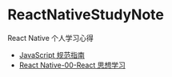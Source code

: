 # ReactNativeStudyNote
React Native 个人学习心得
* [JavaScript 规范指南](https://github.com/xiewinson/javascript/blob/master/README.md)
* [React Native-00-React 思想学习](https://github.com/xiewinson/ReactNativeStudyNote/blob/master/ReactNative-00.md)
